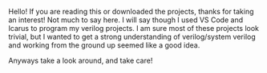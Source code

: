 Hello! If you are reading this or downloaded the projects, thanks for taking an interest! Not much to say here. I will say though I used VS Code and Icarus to program my verilog projects. 
I am sure most of these projects look trivial, but I wanted to get a strong understanding of verilog/system verilog and working from the ground up seemed like a good idea.

Anyways take a look around, and take care!
